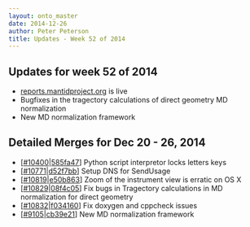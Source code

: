 ```yaml
---
layout: onto_master
date: 2014-12-26
author: Peter Peterson
title: Updates - Week 52 of 2014
---
```

Updates for week 52 of 2014
---------------------------
* [reports.mantidproject.org](http://reports.mantidproject.org/api/usage) is live
* Bugfixes in the tragectory calculations of direct geometry MD normalization
* New MD normalization framework

Detailed Merges for Dec 20 - 26, 2014
-------------------------------------
* \[[#10400](http://trac.mantidproject.org/mantid/ticket/10400)\|[585fa47](https://github.com/mantidproject/mantid/commit/585fa47b5cd9bb1d368465233e3fd4fa2fd56f5b)\] Python script interpretor locks letters keys
* \[[#10771](http://trac.mantidproject.org/mantid/ticket/10771)\|[d52f7bb](https://github.com/mantidproject/mantid/commit/d52f7bb52e03c4e09fda3e5f4a669d21da062137)\] Setup DNS for SendUsage
* \[[#10819](http://trac.mantidproject.org/mantid/ticket/10819)\|[e50b863](https://github.com/mantidproject/mantid/commit/e50b86313875f95e5820f8b4018d6590f18a1b5a)\] Zoom of the instrument view is erratic on OS X
* \[[#10829](http://trac.mantidproject.org/mantid/ticket/10829)\|[08f4c05](https://github.com/mantidproject/mantid/commit/08f4c050566677dcdc2d25c12c38b49eb1b600f2)\] Fix bugs in Tragectory calculations in MD normalization for direct geometry
* \[[#10832](http://trac.mantidproject.org/mantid/ticket/10832)\|[f034160](https://github.com/mantidproject/mantid/commit/f0341602c67a4477a466e07b6e7fa9e321fdad2f)\] Fix doxygen and cppcheck issues
* \[[#9105](http://trac.mantidproject.org/mantid/ticket/9105)\|[cb39e21](https://github.com/mantidproject/mantid/commit/cb39e212d9b8ae7ba2c214e40ed22cf1c737fec7)\] New MD normalization framework
